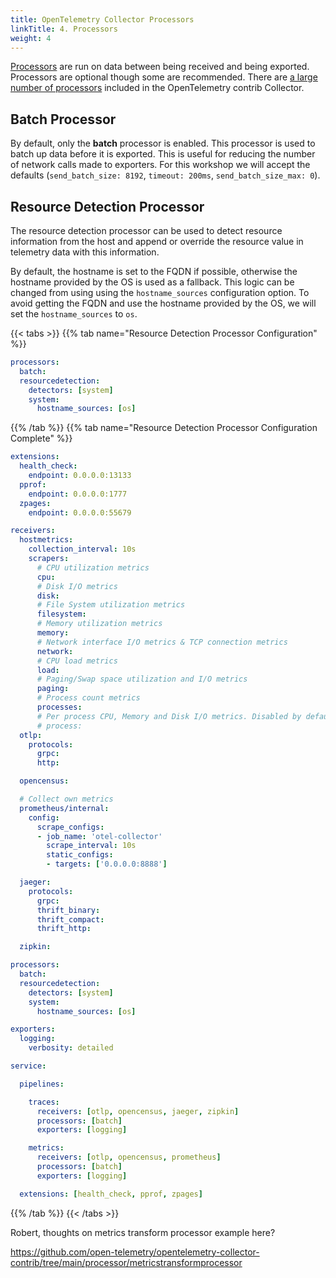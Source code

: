```yaml
---
title: OpenTelemetry Collector Processors
linkTitle: 4. Processors
weight: 4
---
```


[Processors](https://github.com/open-telemetry/opentelemetry-collector/blob/main/processor/README.md) are run on data between being received and being exported. Processors are optional though some are recommended. There are [a large number of processors](https://github.com/open-telemetry/opentelemetry-collector-contrib/tree/main/processor) included in the OpenTelemetry contrib Collector.

## Batch Processor

By default, only the **batch** processor is enabled. This processor is used to batch up data before it is exported. This is useful for reducing the number of network calls made to exporters. For this workshop we will accept the defaults (`send_batch_size: 8192`, `timeout: 200ms`, `send_batch_size_max: 0`).

## Resource Detection Processor

The resource detection processor can be used to detect resource information from the host and append or override the resource value in telemetry data with this information.

By default, the hostname is set to the FQDN if possible, otherwise the hostname provided by the OS is used as a fallback. This logic can be changed from using using the `hostname_sources` configuration option. To avoid getting the FQDN and use the hostname provided by the OS, we will set the `hostname_sources` to `os`.

{{< tabs >}}
{{% tab name="Resource Detection Processor Configuration" %}}

``` yaml
processors:
  batch:
  resourcedetection:
    detectors: [system]
    system:
      hostname_sources: [os]
```

{{% /tab %}}
{{% tab name="Resource Detection Processor Configuration Complete" %}}

``` yaml
extensions:
  health_check:
    endpoint: 0.0.0.0:13133
  pprof:
    endpoint: 0.0.0.0:1777
  zpages:
    endpoint: 0.0.0.0:55679

receivers:
  hostmetrics:
    collection_interval: 10s
    scrapers:
      # CPU utilization metrics
      cpu:
      # Disk I/O metrics
      disk:
      # File System utilization metrics
      filesystem:
      # Memory utilization metrics
      memory:
      # Network interface I/O metrics & TCP connection metrics
      network:
      # CPU load metrics
      load:
      # Paging/Swap space utilization and I/O metrics
      paging:
      # Process count metrics
      processes:
      # Per process CPU, Memory and Disk I/O metrics. Disabled by default.
      # process:
  otlp:
    protocols:
      grpc:
      http:

  opencensus:

  # Collect own metrics
  prometheus/internal:
    config:
      scrape_configs:
      - job_name: 'otel-collector'
        scrape_interval: 10s
        static_configs:
        - targets: ['0.0.0.0:8888']

  jaeger:
    protocols:
      grpc:
      thrift_binary:
      thrift_compact:
      thrift_http:

  zipkin:

processors:
  batch:
  resourcedetection:
    detectors: [system]
    system:
      hostname_sources: [os]

exporters:
  logging:
    verbosity: detailed

service:

  pipelines:

    traces:
      receivers: [otlp, opencensus, jaeger, zipkin]
      processors: [batch]
      exporters: [logging]

    metrics:
      receivers: [otlp, opencensus, prometheus]
      processors: [batch]
      exporters: [logging]

  extensions: [health_check, pprof, zpages]
```
  
{{% /tab %}}
{{< /tabs >}}

Robert, thoughts on metrics transform processor example here?

https://github.com/open-telemetry/opentelemetry-collector-contrib/tree/main/processor/metricstransformprocessor

